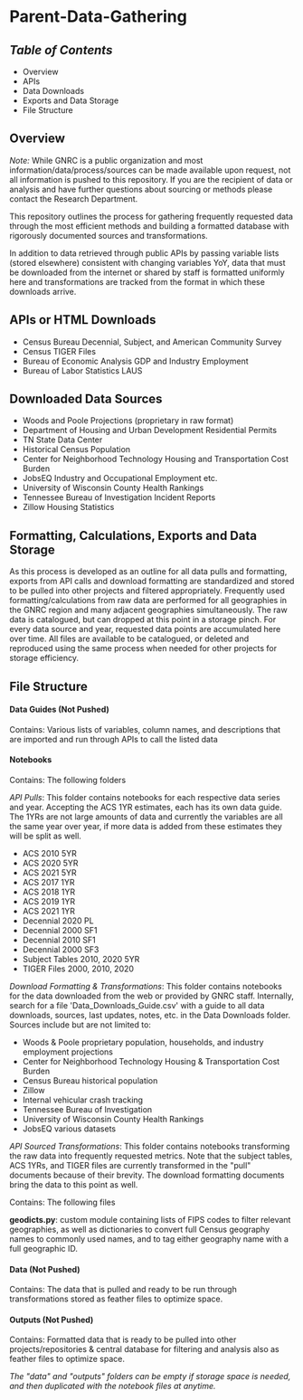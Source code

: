 # **Parent-Data-Gathering**

## *Table of Contents*  
+ Overview
+ APIs  
+ Data Downloads  
+ Exports and Data Storage
+ File Structure   

## Overview  

*Note:* While GNRC is a public organization and most information/data/process/sources can be made available upon request, not all information is pushed to this repository. If you are the recipient of data or analysis and have further questions about sourcing or methods please contact the Research Department.

This repository outlines the process for gathering frequently requested data through the most efficient methods and building a formatted database with rigorously documented sources and transformations.

 In addition to data retrieved through public APIs by passing variable lists (stored elsewhere) consistent with changing variables YoY, data that must be downloaded from the internet or shared by staff is formatted uniformly here and transformations are tracked from the format in which these downloads arrive.  

## APIs or HTML Downloads
+ Census Bureau Decennial, Subject, and American Community Survey  
+ Census TIGER Files
+ Bureau of Economic Analysis GDP and Industry Employment    
+ Bureau of Labor Statistics LAUS    

## Downloaded Data Sources  
+ Woods and Poole Projections (proprietary in raw format)  
+ Department of Housing and Urban Development Residential Permits  
+ TN State Data Center  
+ Historical Census Population  
+ Center for Neighborhood Technology Housing and Transportation Cost Burden  
+ JobsEQ Industry and Occupational Employment etc.  
+ University of Wisconsin County Health Rankings  
+ Tennessee Bureau of Investigation Incident Reports  
+ Zillow Housing Statistics  

## Formatting, Calculations, Exports and Data Storage  
As this process is developed as an outline for all data pulls and formatting, exports from API calls and download formatting are standardized and stored to be pulled into other projects and filtered appropriately. Frequently used formatting/calculations from raw data are performed for all geographies in the GNRC region and many adjacent geographies simultaneously. The raw data is catalogued, but can dropped at this point in a storage pinch. For every data source and year, requested data points are accumulated here over time. All files are available to be catalogued, or deleted and reproduced using the same process when needed for other projects for storage efficiency.

## File Structure  

#### **Data Guides** (Not Pushed)  
Contains: Various lists of variables, column names, and descriptions that are imported and run through APIs to call the listed data   

#### **Notebooks**  
Contains: The following folders  

*API Pulls*: This folder contains notebooks for each respective data series and year. Accepting the ACS 1YR estimates, each has its own data guide. The 1YRs are not large amounts of data and currently the variables are all the same year over year, if more data is added from these estimates they will be split as well.  
+ ACS 2010 5YR  
+ ACS 2020 5YR  
+ ACS 2021 5YR
+ ACS 2017 1YR  
+ ACS 2018 1YR  
+ ACS 2019 1YR  
+ ACS 2021 1YR  
+ Decennial 2020 PL  
+ Decennial 2000 SF1  
+ Decennial 2010 SF1  
+ Decennial 2000 SF3  
+ Subject Tables 2010, 2020 5YR  
+ TIGER Files 2000, 2010, 2020  

*Download Formatting & Transformations*: This folder contains notebooks for the data downloaded from the web or provided by GNRC staff. Internally, search for a file 'Data_Downloads_Guide.csv' with a guide to all data downloads, sources, last updates, notes, etc. in the Data Downloads folder. Sources include but are not limited to:    
+ Woods & Poole proprietary population, households, and industry employment projections    
+ Center for Neighborhood Technology Housing & Transportation Cost Burden  
+ Census Bureau historical population  
+ Zillow  
+ Internal vehicular crash tracking  
+ Tennessee Bureau of Investigation  
+ University of Wisconsin County Health Rankings  
+ JobsEQ various datasets  

*API Sourced Transformations*: This folder contains notebooks transforming the raw data into frequently requested metrics. Note that the subject tables, ACS 1YRs, and TIGER files are currently transformed in the "pull" documents because of their brevity. The download formatting documents bring the data to this point as well.  

Contains: The following files  

**geodicts.py**: custom module containing lists of FIPS codes to filter relevant geographies, as well as dictionaries to convert full Census geography names to commonly used names, and to tag either geography name with a full geographic ID.    

#### **Data** (Not Pushed)  
Contains: The data that is pulled and ready to be run through transformations stored as feather files to optimize space.     

#### **Outputs** (Not Pushed)  
Contains: Formatted data that is ready to be pulled into other projects/repositories & central database for filtering and analysis also as feather files to optimize space.

*The "data" and "outputs" folders can be empty if storage space is needed, and then duplicated with the notebook files at anytime.*
